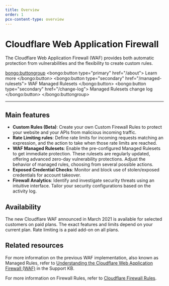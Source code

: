 ```yaml
---
title: Overview
order: 1
pcx-content-type: overview
---
```


# Cloudflare Web Application Firewall

The Cloudflare Web Application Firewall (WAF) provides both automatic protection from vulnerabilities and the flexibility to create custom rules.

<bongo:buttongroup>
  <bongo:button type="primary" href="/about">
    Learn more
  </bongo:button>
  <bongo:button type="secondary" href="/managed-rulesets">
    WAF Managed Rulesets
  </bongo:button>
  <bongo:button type="secondary" href="/change-log">
    Managed Rulesets change log
  </bongo:button>
</bongo:buttongroup>

---

## Main features

- **Custom Rules (Beta)**: Create your own Custom Firewall Rules to protect your website and your APIs from malicious incoming traffic.
- **Rate Limiting rules**: Define rate limits for incoming requests matching an expression, and the action to take when those rate limits are reached.
- **WAF Managed Rulesets**: Enable the pre-configured Managed Rulesets to get immediate protection. These rulesets are regularly updated, offering advanced zero-day vulnerability protections. Adjust the behavior of managed rules, choosing from several possible actions.
- **Exposed Credential Checks**: Monitor and block use of stolen/exposed credentials for account takeover.
- **Firewall Analytics**: Identify and investigate security threats using an intuitive interface. Tailor your security configurations based on the activity log.

## Availability

The new Cloudflare WAF announced in March 2021 is available for selected customers on paid plans. The exact features and limits depend on your current plan. Rate limiting is a paid add-on on all plans.

## Related resources

For more information on the previous WAF implementation, also known as Managed Rules, refer to [Understanding the Cloudflare Web Application Firewall (WAF)](https://support.cloudflare.com/hc/articles/200172016) in the Support KB.

For more information on Firewall Rules, refer to [Cloudflare Firewall Rules](https://developers.cloudflare.com/firewall/).
